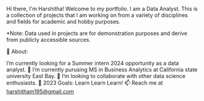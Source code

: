 Hi there, I'm Harshitha! 
Welcome to my portfolio. I am a Data Analyst. This is a collection of projects that I am working on from a variety of disciplines and fields for academic and hobby purposes.

*Note: Data used in projects are for demonstration purposes and derive from publicly accessible sources.

🧐 About:

 I’m currently looking for a Summer intern 2024 opportunity as a data analyst.
🌱 I’m currently purusing MS in Business Analytics at California state university East Bay.
👯 I’m looking to collaborate with other data science enthusiasts.
🥅 2023 Goals: Learn Learn Learn!
📫 Reach me at harshitham195@gmail.com

<!---
Harshitham195/Harshitham195 is a ✨ special ✨ repository because its `README.md` (this file) appears on your GitHub profile.
You can click the Preview link to take a look at your changes.
--->
